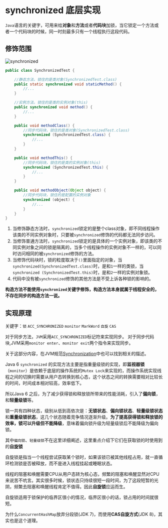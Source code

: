 # synchronized 底层实现 

`Java`语言的关键字，可用来给**对象**和**方法**或者**代码块**加锁，当它锁定一个方法或者一个代码块的时候，同一时刻最多只有一个线程执行这段代码。

## 修饰范围

![synchronized](/img/concurrent/synchronized.webp)

```java
public class SynchronizedTest {

    //静态方法，锁住的是类对象(SynchronizedTest.class)
    public static synchronized void staticMethod() {
        //...
    }

    //实例方法，锁住的是类的实例对象(this)
    public synchronized void method() {
        //...
    }

    public void methodClass() {
        //同步代码块，锁住的是类对象(SynchronizedTest.class)
        synchronized (SynchronizedTest.class) {
            //...
        }
    }

    public void methodThis() {
        //同步代码块，锁住的是类的实例对象(this)
        synchronized (SynchronizedTest.this) {
            //...
        }
    }

    public void methodObject(Object object) {
        //同步代码块，锁住的是配置的实例对象
        synchronized (object) {
            //...
        }
    }
}
```

1. 当修饰静态方法时，`synchronized`锁定的是整个class对象，即不同线程操作该类的不同实例对象时，只要被`synchronized`修饰的代码都无法同步访问。
2. 当修饰普通方法时，`synchronized`锁定的是具体的一个实例对象，即该类的不同实例对象之间的锁是隔离的，当多个线程操作的实例对象不一样的，可以同时访问相同的被`synchronized`修饰的方法。
3. 当修饰代码块时，锁的粒度取决于`()`里面指定的对象，当`synchronized(SynchronizedTest.class)`时，是和`1`一样的类锁，当`synchronized (SynchronizedTest.this)`时，是和`2`一样的实例对象锁。
4. 代码中没有被`synchronized`修饰的其他方法是不受上诉各种锁的影响的。

**构造方法不能使用`synchronized`关键字修饰，构造方法本身就属于线程安全的，不存在同步的构造方法一说。**

## 实现原理

关键字：`锁` `ACC_SYNCHRONIZED` `monitor` `MarkWord` `自旋` `CAS` 

对于同步方法，`JVM`采用`ACC_SYNCHRONIZED`标记符来实现同步。 
对于同步代码块,JVM采用`monitor enter`、`monitor exit`两个指令来实现同步。

关于这部分内容，在JVM规范[Synchronization](https://docs.oracle.com/javase/specs/jvms/se8/html/jvms-3.html#jvms-3.14)中也可以找到相关的描述。

Java 6 `synchronized` 的实现方法主要是指重量级锁的实现，即**监视器锁**（`monitor`）是依赖于底层的操作系统的`Mutex Lock`来实现的，而操作系统实现线程之间的切换时需要从用户态转换到核心态，这个状态之间的转换需要相对比较长的时间，时间成本相对较高，效率低下。

所以Java 6 之后，为了减少获得锁和释放锁所带来的性能消耗，引入了**偏向锁**，和**轻量级锁**等。

锁一共有四种状态，级别从低到高依次是：**无锁状态**、**偏向锁状态**、**轻量级锁状态**和**重量级锁状态**，这几个状态随着竞争情况逐渐升级。**为了提高获得锁和释放锁的效率，锁可以升级但不能降级**，意味着偏向锁升级为轻量级锁后不能降级为偏向锁。

其中`偏向锁`、`轻量级锁`不在这里详细阐述，这里重点介绍下它们在获取锁的时使用到的**自旋锁**

自旋锁是指当一个线程尝试获取某个锁时，如果该锁已被其他线程占用，就一直循环检测锁是否被释放，而不是进入线程挂起或睡眠状态。

线程的阻塞和唤醒需要CPU从用户态转为核心态，频繁的阻塞和唤醒显然对CPU来说苦不吭言。其实很多时候，锁状态只持续很短一段时间，为了这段短暂的光阴，频繁去阻塞和唤醒线程肯定不值得。因此**自旋锁**应运而生。

自旋锁适用于锁保护的临界区很小的情况，临界区很小的话，锁占用的时间就很短。

为什么`ConcurrentHashMap`放弃分段锁(JDK 7)，而使用**CAS自旋方式**(JDK 8)，其实也是这个道理。